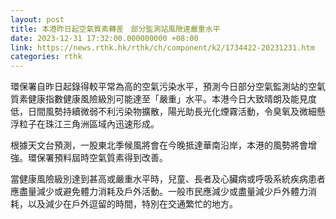 ```yaml
---
layout: post
title: 本港昨日起空氣質素轉差　部分監測站風險達嚴重水平
date: 2023-12-31 17:32:00.000000000 +08:00
link: https://news.rthk.hk/rthk/ch/component/k2/1734422-20231231.htm
categories: rthk
---
```


環保署自昨日起錄得較平常為高的空氣污染水平，預測今日部分空氣監測站的空氣質素健康指數健康風險級別可能達至「嚴重」水平。本港今日大致晴朗及能見度低，日間風勢持續微弱不利污染物擴散，陽光助長光化煙霧活動，令臭氧及微細懸浮粒子在珠江三角洲區域內迅速形成。

根據天文台預測，一股東北季候風將會在今晚抵達華南沿岸，本港的風勢將會增強。環保署預料屆時空氣質素得到改善。

當健康風險級別達到甚高或嚴重水平時，兒童、長者及心臟病或呼吸系統疾病患者應盡量減少或避免體力消耗及戶外活動。一般市民應減少或盡量減少戶外體力消耗，以及減少在戶外逗留的時間，特別在交通繁忙的地方。
